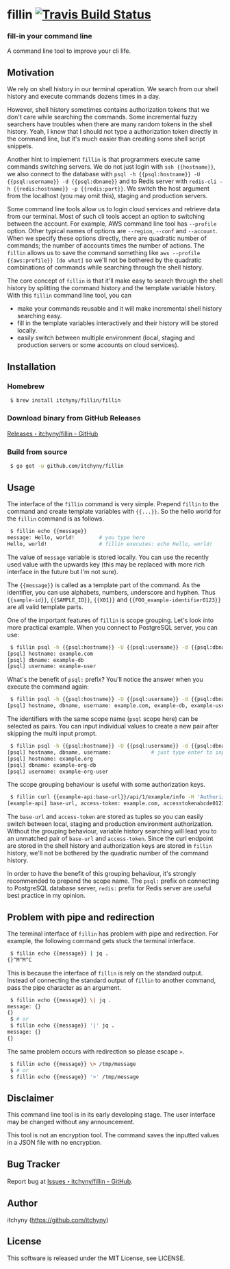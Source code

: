# fillin [![Travis Build Status](https://travis-ci.org/itchyny/fillin.svg?branch=master)](https://travis-ci.org/itchyny/fillin)
### fill-in your command line
A command line tool to improve your cli life.

## Motivation
We rely on shell history in our terminal operation.
We search from our shell history and execute commands dozens times in a day.

However, shell history sometimes contains authorization tokens that we don't care while searching the commands.
Some incremental fuzzy searchers have troubles when there are many random tokens in the shell history.
Yeah, I know that I should not type a authorization token directly in the command line, but it's much easier than creating some shell script snippets.

Another hint to implement `fillin` is that programmers execute same commands switching servers.
We do not just login with `ssh {{hostname}}`, we also connect to the database with `psql -h {{psql:hostname}} -U {{psql:username}} -d {{psql:dbname}}` and to Redis server with `redis-cli -h {{redis:hostname}} -p {{redis:port}}`.
We switch the host argument from the localhost (you may omit this), staging and production servers.

Some command line tools allow us to login cloud services and retrieve data from our terminal. Most of such cli tools accept an option to switching between the account. For example, AWS command line tool has `--profile` option. Other typical names of options are `--region`, `--conf` and `--account`. When we specify these options directly, there are quadratic number of commands; the number of accounts times the number of actions. The `fillin` allows us to save the command something like `aws --profile {{aws:profile}} [do what]` so we'll not be bothered by the quadratic combinations of commands while searching through the shell history.

The core concept of `fillin` is that it'll make easy to search through the shell history by splitting the command history and the template variable history.
With this `fillin` command line tool, you can

- make your commands reusable and it will make incremental shell history searching easy.
- fill in the template variables interactively and their history will be stored locally.
- easily switch between multiple environment (local, staging and production servers or some accounts on cloud services).

## Installation
### Homebrew
```sh
 $ brew install itchyny/fillin/fillin
```

### Download binary from GitHub Releases
[Releases・itchyny/fillin - GitHub](https://github.com/itchyny/fillin/releases)

### Build from source
```sh
 $ go get -u github.com/itchyny/fillin
```

## Usage
The interface of the `fillin` command is very simple.
Prepend `fillin` to the command and create template variables with `{{...}}`.
So the hello world for the `fillin` command is as follows.
```sh
 $ fillin echo {{message}}
message: Hello, world!        # you type here
Hello, world!                 # fillin executes: echo Hello, world!
```
The value of `message` variable is stored locally.
You can use the recently used value with the upwards key (this may be replaced with more rich interface in the future but I'm not sure).

The `{{message}}` is called as a template part of the command.
As the identifier, you can use alphabets, numbers, underscore and hyphen.
Thus `{{sample-id}}`, `{{SAMPLE_ID}}`, `{{X01}}` and `{{FOO_example-identifier0123}}` are all valid template parts.

One of the important features of `fillin` is scope grouping.
Let's look into more practical example.
When you connect to PostgreSQL server, you can use:
```sh
 $ fillin psql -h {{psql:hostname}} -U {{psql:username}} -d {{psql:dbname}}
[psql] hostname: example.com
[psql] dbname: example-db
[psql] username: example-user
```
What's the benefit of `psql:` prefix?
You'll notice the answer when you execute the command again:
```sh
 $ fillin psql -h {{psql:hostname}} -U {{psql:username}} -d {{psql:dbname}}
[psql] hostname, dbname, username: example.com, example-db, example-user   # you can select the most recently used entry with the upwards key
```
The identifiers with the same scope name (`psql` scope here) can be selected as pairs.
You can input individual values to create a new pair after skipping the multi input prompt.
```sh
 $ fillin psql -h {{psql:hostname}} -U {{psql:username}} -d {{psql:dbname}}
[psql] hostname, dbname, username:             # just type enter to input values for each identifiers
[psql] hostname: example.org
[psql] dbname: example-org-db
[psql] username: example-org-user
```

The scope grouping behaviour is useful with some authorization keys.
```sh
 $ fillin curl {{example-api:base-url}}/api/1/example/info -H 'Authorization: Bearer {{example-api:access-token}}'
[example-api] base-url, access-token: example.com, accesstokenabcde012345
```
The `base-url` and `access-token` are stored as tuples so you can easily switch between local, staging and production environment authorization.
Without the grouping behaviour, variable history searching will lead you to an unmatched pair of `base-url` and `access-token`.
Since the curl endpoint are stored in the shell history and authorization keys are stored in `fillin` history, we'll not be bothered by the quadratic number of the command history.

In order to have the benefit of this grouping behaviour, it's strongly recommended to prepend the scope name.
The `psql:` prefix on connecting to PostgreSQL database server, `redis:` prefix for Redis server are useful best practice in my opinion.

## Problem with pipe and redirection
The terminal interface of `fillin` has problem with pipe and redirection.
For example, the following command gets stuck the terminal interface.
```sh
 $ fillin echo {{message}} | jq .
{}^M^M^C
```
This is because the interface of `fillin` is rely on the standard output.
Instead of connecting the standard output of `fillin` to another command, pass the pipe character as an argument.
```sh
 $ fillin echo {{message}} \| jq .
message: {}
{}
 $ # or
 $ fillin echo {{message}} '|' jq .
message: {}
{}
```
The same problem occurs with redirection so please escape `>`.
```sh
 $ fillin echo {{message}} \> /tmp/message
 $ # or
 $ fillin echo {{message}} '>' /tmp/message
```

## Disclaimer
This command line tool is in its early developing stage.
The user interface may be changed without any announcement.

This tool is not an encryption tool.
The command saves the inputted values in a JSON file with no encryption.

## Bug Tracker
Report bug at [Issues・itchyny/fillin - GitHub](https://github.com/itchyny/fillin/issues).

## Author
itchyny (https://github.com/itchyny)

## License
This software is released under the MIT License, see LICENSE.
